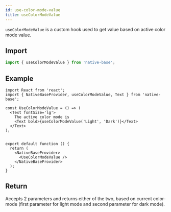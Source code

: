 ```yaml
---
id: use-color-mode-value
title: useColorModeValue
---
```


`useColorModeValue` is a custom hook used to get value based on active color mode value.

## Import

```jsx
import { useColorModeValue } from 'native-base';
```

## Example

```SnackPlayer name=useColorModeValue
import React from 'react';
import { NativeBaseProvider, useColorModeValue, Text } from 'native-base';

const UseColorModeValue = () => (
  <Text fontSize='lg'>
    The active color mode is
    <Text bold>{useColorModeValue('Light', 'Dark')}</Text>
  </Text>
);


export default function () {
  return (
    <NativeBaseProvider>
      <UseColorModeValue />
    </NativeBaseProvider>
  );
}
```

## Return

Accepts 2 parameters and returns either of the two, based on current color-mode (first parameter for light mode and second parameter for dark mode).
